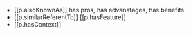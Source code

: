 


- [[p.alsoKnownAs]] has pros, has advanatages, has benefits
- [[p.similarReferentTo]] [[p.hasFeature]]
- [[p.hasContext]]  
